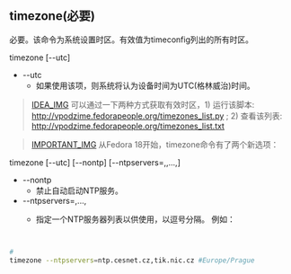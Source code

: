 ## timezone(必要) 


必要。该命令为系统设置时区。有效值为timeconfig列出的所有时区。

timezone [--utc] <timezone>

  + --utc
    + 如果使用该项，则系统将认为设备时间为UTC(格林威治)时间。

>  [IDEA_IMG](./images/idea.png?30) 可以通过一下两种方式获取有效时区，1) 运行该脚本: http://vpodzime.fedorapeople.org/timezones_list.py ; 2) 查看该列表: http://vpodzime.fedorapeople.org/timezones_list.txt 

>  [IMPORTANT_IMG](./images/important.png?30) 从Fedora 18开始，timezone命令有了两个新选项： 

timezone [--utc] [--nontp] [--ntpservers=<server1>,<server2>,...,<serverN>] <timezone>

  + --nontp
    + 禁止自动启动NTP服务。
  + --ntpservers=<server1>,...,<serverN>
    + 指定一个NTP服务器列表以供使用，以逗号分隔。   例如： 

```bash 


#
timezone --ntpservers=ntp.cesnet.cz,tik.nic.cz #Europe/Prague 


```



